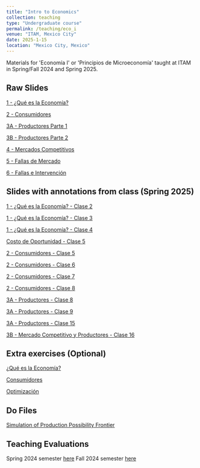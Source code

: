 ```yaml
---
title: "Intro to Economics"
collection: teaching
type: "Undergraduate course"
permalink: /teaching/eco_i
venue: "ITAM, Mexico City"
date: 2025-1-15
location: "Mexico City, Mexico"
---
```


Materials for 'Economía I' or 'Principios de Microeconomía' taught at ITAM in Spring/Fall 2024 and Spring 2025.

## Raw Slides
[1 - ¿Qué es la Economía?](https://robertoglz.github.io/files/Eco_1/01_Qué_es_la_economía.pdf)

[2 - Consumidores](https://robertoglz.github.io/files/Eco_1/02_Consumidores.pdf)

[3A - Productores Parte 1](https://robertoglz.github.io/files/Eco_1/03_A_Productores.pdf)

[3B - Productores Parte 2](https://robertoglz.github.io/files/Eco_1/03_B_Mercado_Competitivo_y_Decisión_de_Producción.pdf)

[4 - Mercados Competitivos](https://robertoglz.github.io/files/Eco_1/04_Mercados_Competitivos.pdf)

[5 - Fallas de Mercado](https://robertoglz.github.io/files/Eco_1/05_Fallas_de_Mercado.pdf)

[6 - Fallas e Intervención](https://robertoglz.github.io/files/Eco_1/06_Fallas_e_Intervención.pdf)

## Slides with annotations from class (Spring 2025)
[1 - ¿Qué es la Economía? - Clase 2](https://robertoglz.github.io/files/Eco_1/annotated/tema_1_clase_2.pdf)

[1 - ¿Qué es la Economía? - Clase 3](https://robertoglz.github.io/files/Eco_1/annotated/tema_1_clase_3.pdf)

[1 - ¿Qué es la Economía? - Clase 4](https://robertoglz.github.io/files/Eco_1/annotated/tema_1_clase_4.pdf)

[Costo de Oportunidad - Clase 5](https://robertoglz.github.io/files/Eco_1/annotated/tema_1_clase_5.pdf)

[2 - Consumidores - Clase 5](https://robertoglz.github.io/files/Eco_1/annotated/tema_2_clase_5.pdf)

[2 - Consumidores - Clase 6](https://robertoglz.github.io/files/Eco_1/annotated/tema_2_clase_6.pdf)

[2 - Consumidores - Clase 7](https://robertoglz.github.io/files/Eco_1/annotated/tema_2_clase_7.pdf)

[2 - Consumidores - Clase 8](https://robertoglz.github.io/files/Eco_1/annotated/tema_2_clase_8.pdf)

[3A - Productores - Clase 8](https://robertoglz.github.io/files/Eco_1/annotated/tema_3_clase_8.pdf)

[3A - Productores - Clase 9](https://robertoglz.github.io/files/Eco_1/annotated/tema_3_clase_9.pdf)

[3A - Productores - Clase 15](https://robertoglz.github.io/files/Eco_1/annotated/tema_3_clase_15.pdf)

[3B - Mercado Competitivo y Productores - Clase 16](https://robertoglz.github.io/files/Eco_1/annotated/tema_3_clase_16.pdf)

## Extra exercises (Optional)

[¿Qué es la Economía?](https://robertoglz.github.io/files/Eco_1/homework/Tarea_1_Eco_1.pdf)

[Consumidores](https://robertoglz.github.io/files/Eco_1/homework/Tarea_2_Eco_1.pdf)

[Optimización](https://robertoglz.github.io/files/Eco_1/homework/Tarea_3_Eco_1.pdf)

## Do Files
[Simulation of Production Possibility Frontier](https://robertoglz.github.io/files/Eco_1/simulation_fpp.do)

## Teaching Evaluations
Spring 2024 semester [here](https://robertoglz.github.io/files/Evals_Spring_2024_Eco_1.pdf)
Fall 2024 semester [here](https://robertoglz.github.io/files/Evals_Fall_2024_Eco_1.pdf)
